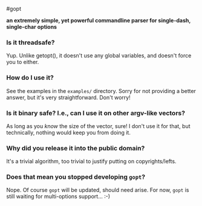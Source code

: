 
#gopt

**an extremely simple, yet powerful commandline parser for single-dash, single-char options**

### Is it threadsafe?

Yup. Unlike getopt(), it doesn't use any global variables, and doesn't force you to either.<br />

### How do I use it?

See the examples in the `examples/` directory. Sorry for not providing a better answer, but it's very straightforward. Don't worry!

### Is it binary safe? I.e., can I use it on other argv-like vectors?

As long as you *know* the size of the vector, sure! I don't use it for that, but technically,
nothing would keep you from doing it.

### Why did you release it into the public domain?

It's a trivial algorithm, too trivial to justify putting on copyrights/lefts.

### Does that mean you stopped developing `gopt`?

Nope. Of course `gopt` will be updated, should need arise. For now, `gopt` is still waiting for multi-options support... :-)

